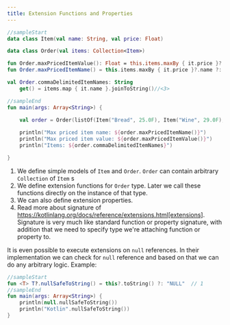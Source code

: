 ```yaml
---
title: Extension Functions and Properties
---
```


<div class="sample" markdown="1">

```kotlin
//sampleStart
data class Item(val name: String, val price: Float)                                   // 1  

data class Order(val items: Collection<Item>)                                         // 2  

fun Order.maxPricedItemValue(): Float = this.items.maxBy { it.price }?.price ?: 0F    // 3  
fun Order.maxPricedItemName() = this.items.maxBy { it.price }?.name ?: "NO_PRODUCTS"  // 4

val Order.commaDelimitedItemNames: String
    get() = items.map { it.name }.joinToString()//<3>

//sampleEnd
fun main(args: Array<String>) {

    val order = Order(listOf(Item("Bread", 25.0F), Item("Wine", 29.0F), Item("Water", 12.0F)))
    
    println("Max priced item name: ${order.maxPricedItemName()}")
    println("Max priced item value: ${order.maxPricedItemValue()}")
    println("Items: ${order.commaDelimitedItemNames}")

}
```

</div>

1. We define simple models of `Item` and `Order`. `Order` can contain arbitrary `Collection` of `Item` s
2. We define extension functions for `Order` type. Later we call these functions directly on the instance of that type. 
3. We can also define extension properties.
4. Read more about signature of https://kotlinlang.org/docs/reference/extensions.html[extensions]. Signature
is very much like standard function or property signature, with addition that we need to specify type we're attaching function or property to.

</div>

It is even possible to execute extensions on `null` references. In their implementation we can check for `null` reference and based on that we can do any arbitrary logic. Example:
   
<div class="sample" markdown="1">

```kotlin
//sampleStart
fun <T> T?.nullSafeToString() = this?.toString() ?: "NULL"  // 1
//sampleEnd
fun main(args: Array<String>) {
    println(null.nullSafeToString())
    println("Kotlin".nullSafeToString())
}
```
